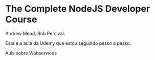 <h1>The Complete NodeJS Developer Course</h1>
Andrew Mead, Rob Percival.

Esta e a aula da Udemy que estou seguindo passo a passo.

Aula sobre Webservices
